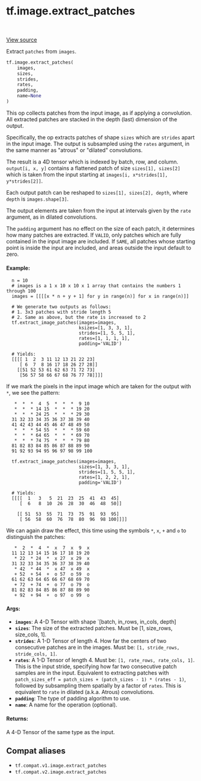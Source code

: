 <div itemscope itemtype="http://developers.google.com/ReferenceObject">
<meta itemprop="name" content="tf.image.extract_patches" />
<meta itemprop="path" content="Stable" />
</div>

# tf.image.extract_patches

<!-- Insert buttons and diff -->

<table class="tfo-notebook-buttons tfo-api" align="left">
</table>

<a target="_blank" href="/code/stable/tensorflow/python/ops/array_ops.py">View source</a>



Extract `patches` from `images`.

``` python
tf.image.extract_patches(
    images,
    sizes,
    strides,
    rates,
    padding,
    name=None
)
```



<!-- Placeholder for "Used in" -->

This op collects patches from the input image, as if applying a
convolution. All extracted patches are stacked in the depth (last) dimension
of the output.

Specifically, the op extracts patches of shape `sizes` which are `strides`
apart in the input image. The output is subsampled using the `rates` argument,
in the same manner as "atrous" or "dilated" convolutions.

The result is a 4D tensor which is indexed by batch, row, and column.
`output[i, x, y]` contains a flattened patch of size `sizes[1], sizes[2]`
which is taken from the input starting at
`images[i, x*strides[1], y*strides[2]]`.

Each output patch can be reshaped to `sizes[1], sizes[2], depth`, where
`depth` is `images.shape[3]`.

The output elements are taken from the input at intervals given by the `rate`
argument, as in dilated convolutions.

The `padding` argument has no effect on the size of each patch, it determines
how many patches are extracted. If `VALID`, only patches which are fully
contained in the input image are included. If `SAME`, all patches whose
starting point is inside the input are included, and areas outside the input
default to zero.

#### Example:



```
  n = 10
  # images is a 1 x 10 x 10 x 1 array that contains the numbers 1 through 100
  images = [[[[x * n + y + 1] for y in range(n)] for x in range(n)]]

  # We generate two outputs as follows:
  # 1. 3x3 patches with stride length 5
  # 2. Same as above, but the rate is increased to 2
  tf.extract_image_patches(images=images,
                           ksizes=[1, 3, 3, 1],
                           strides=[1, 5, 5, 1],
                           rates=[1, 1, 1, 1],
                           padding='VALID')

  # Yields:
  [[[[ 1  2  3 11 12 13 21 22 23]
     [ 6  7  8 16 17 18 26 27 28]]
    [[51 52 53 61 62 63 71 72 73]
     [56 57 58 66 67 68 76 77 78]]]]
```

If we mark the pixels in the input image which are taken for the output with
`*`, we see the pattern:

```
   *  *  *  4  5  *  *  *  9 10
   *  *  * 14 15  *  *  * 19 20
   *  *  * 24 25  *  *  * 29 30
  31 32 33 34 35 36 37 38 39 40
  41 42 43 44 45 46 47 48 49 50
   *  *  * 54 55  *  *  * 59 60
   *  *  * 64 65  *  *  * 69 70
   *  *  * 74 75  *  *  * 79 80
  81 82 83 84 85 86 87 88 89 90
  91 92 93 94 95 96 97 98 99 100
```

```
  tf.extract_image_patches(images=images,
                           sizes=[1, 3, 3, 1],
                           strides=[1, 5, 5, 1],
                           rates=[1, 2, 2, 1],
                           padding='VALID')

  # Yields:
  [[[[  1   3   5  21  23  25  41  43  45]
     [  6   8  10  26  28  30  46  48  50]]

    [[ 51  53  55  71  73  75  91  93  95]
     [ 56  58  60  76  78  80  96  98 100]]]]
```

We can again draw the effect, this time using the symbols `*`, `x`, `+` and
`o` to distinguish the patches:

```
   *  2  *  4  *  x  7  x  9  x
  11 12 13 14 15 16 17 18 19 20
   * 22  * 24  *  x 27  x 29  x
  31 32 33 34 35 36 37 38 39 40
   * 42  * 44  *  x 47  x 49  x
   + 52  + 54  +  o 57  o 59  o
  61 62 63 64 65 66 67 68 69 70
   + 72  + 74  +  o 77  o 79  o
  81 82 83 84 85 86 87 88 89 90
   + 92  + 94  +  o 97  o 99  o
```

#### Args:


* <b>`images`</b>: A 4-D Tensor with shape `[batch, in_rows, in_cols, depth]
* <b>`sizes`</b>: The size of the extracted patches. Must be [1, size_rows, size_cols,
  1].
* <b>`strides`</b>: A 1-D Tensor of length 4. How far the centers of two consecutive
  patches are in the images. Must be: `[1, stride_rows, stride_cols, 1]`.
* <b>`rates`</b>: A 1-D Tensor of length 4. Must be: `[1, rate_rows, rate_cols, 1]`.
  This is the input stride, specifying how far two consecutive patch samples
  are in the input. Equivalent to extracting patches with `patch_sizes_eff =
  patch_sizes + (patch_sizes - 1) * (rates - 1)`, followed by subsampling
  them spatially by a factor of `rates`. This is equivalent to `rate` in
  dilated (a.k.a. Atrous) convolutions.
* <b>`padding`</b>: The type of padding algorithm to use.
* <b>`name`</b>: A name for the operation (optional).


#### Returns:

A 4-D Tensor of the same type as the input.


## Compat aliases

* `tf.compat.v1.image.extract_patches`
* `tf.compat.v2.image.extract_patches`

